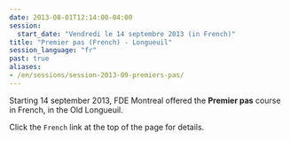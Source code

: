 ```yaml
---
date: 2013-08-01T12:14:00-04:00
session:
  start_date: "Vendredi le 14 septembre 2013 (in French)"
title: "Premier pas (French) - Longueuil"
session_language: "fr"
past: true
aliases:
- /en/sessions/session-2013-09-premiers-pas/
---
```


Starting 14 september 2013, FDE Montreal offered the **Premier pas** course in French, in the Old Longueuil.

Click the `French` link at the top of the page for details.
